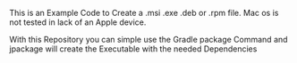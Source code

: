 This is an Example Code to Create a .msi .exe .deb or .rpm file. Mac os is not tested in lack of an Apple device.


With this Repository you can simple use the Gradle package Command and jpackage will create the Executable with the needed Dependencies


